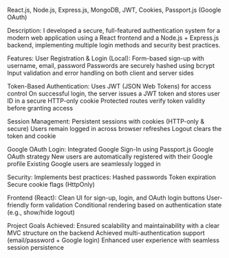  React.js, Node.js, Express.js, MongoDB, JWT, Cookies, Passport.js (Google OAuth)

Description:
I developed a secure, full-featured authentication system for a modern web application using a React frontend and a Node.js + Express.js backend, implementing multiple login methods and security best practices.

Features:
User Registration & Login (Local):
Form-based sign-up with username, email, password
Passwords are securely hashed using bcrypt
Input validation and error handling on both client and server sides

Token-Based Authentication:
Uses JWT (JSON Web Tokens) for access control
On successful login, the server issues a JWT token and stores user ID in a secure HTTP-only cookie
Protected routes verify token validity before granting access

Session Management:
Persistent sessions with cookies (HTTP-only & secure)
Users remain logged in across browser refreshes
Logout clears the token and cookie

Google OAuth Login:
Integrated Google Sign-In using Passport.js Google OAuth strategy
New users are automatically registered with their Google profile
Existing Google users are seamlessly logged in

Security:
Implements best practices:
Hashed passwords
Token expiration
Secure cookie flags (HttpOnly)

Frontend (React):
Clean UI for sign-up, login, and OAuth login buttons
User-friendly form validation
Conditional rendering based on authentication state (e.g., show/hide logout)

Project Goals Achieved:
Ensured scalability and maintainability with a clear MVC structure on the backend
Achieved multi-authentication support (email/password + Google login)
Enhanced user experience with seamless session persistence
